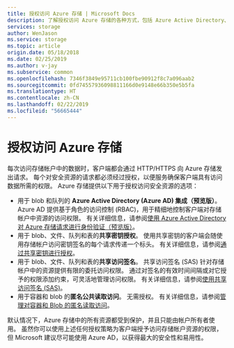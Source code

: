 ```yaml
---
title: 授权访问 Azure 存储 | Microsoft Docs
description: 了解授权访问 Azure 存储的各种方式，包括 Azure Active Directory、共享密钥身份验证或共享访问签名。
services: storage
author: WenJason
ms.service: storage
ms.topic: article
origin.date: 05/18/2018
ms.date: 02/25/2019
ms.author: v-jay
ms.subservice: common
ms.openlocfilehash: 7346f3849e95711cb100fbe90912f8c7a096aab2
ms.sourcegitcommit: 0fd74557936098811166d0e9148e66b350e5b5fa
ms.translationtype: HT
ms.contentlocale: zh-CN
ms.lasthandoff: 02/22/2019
ms.locfileid: "56665444"
---
```

# <a name="authorizing-access-to-azure-storage"></a>授权访问 Azure 存储

每次访问存储帐户中的数据时，客户端都会通过 HTTP/HTTPS 向 Azure 存储发出请求。 每个对安全资源的请求都必须经过授权，以便服务确保客户端具有访问数据所需的权限。 Azure 存储提供以下用于授权访问安全资源的选项：

- 用于 blob 和队列的 **Azure Active Directory (Azure AD) 集成（预览版）**。 Azure AD 提供基于角色的访问控制 (RBAC)，用于精细地控制客户端对存储帐户中资源的访问权限。 有关详细信息，请参阅[使用 Azure Active Directory 对 Azure 存储请求进行身份验证（预览版）](storage-auth-aad.md)。
- 用于 blob、文件、队列和表的**共享密钥授权**。 使用共享密钥的客户端会随使用存储帐户访问密钥签名的每个请求传递一个标头。 有关详细信息，请参阅[通过共享密钥进行授权](https://docs.microsoft.com/rest/api/storageservices/authenticate-with-shared-key/)。
- 用于 blob、文件、队列和表的**共享访问签名**。 共享访问签名 (SAS) 针对存储帐户中的资源提供有限的委托访问权限。 通过对签名的有效时间间隔或对它授予的权限添加约束，可灵活地管理访问权限。 有关详细信息，请参阅[使用共享访问签名 (SAS)](storage-dotnet-shared-access-signature-part-1.md)。
- 用于容器和 blob 的**匿名公共读取访问**。 无需授权。 有关详细信息，请参阅[管理对容器和 Blob 的匿名读取访问](../blobs/storage-manage-access-to-resources.md)。  

默认情况下，Azure 存储中的所有资源都受到保护，并且只能由帐户所有者使用。 虽然你可以使用上述任何授权策略为客户端授予访问存储帐户资源的权限，但 Microsoft 建议尽可能使用 Azure AD，以获得最大的安全性和易用性。 



